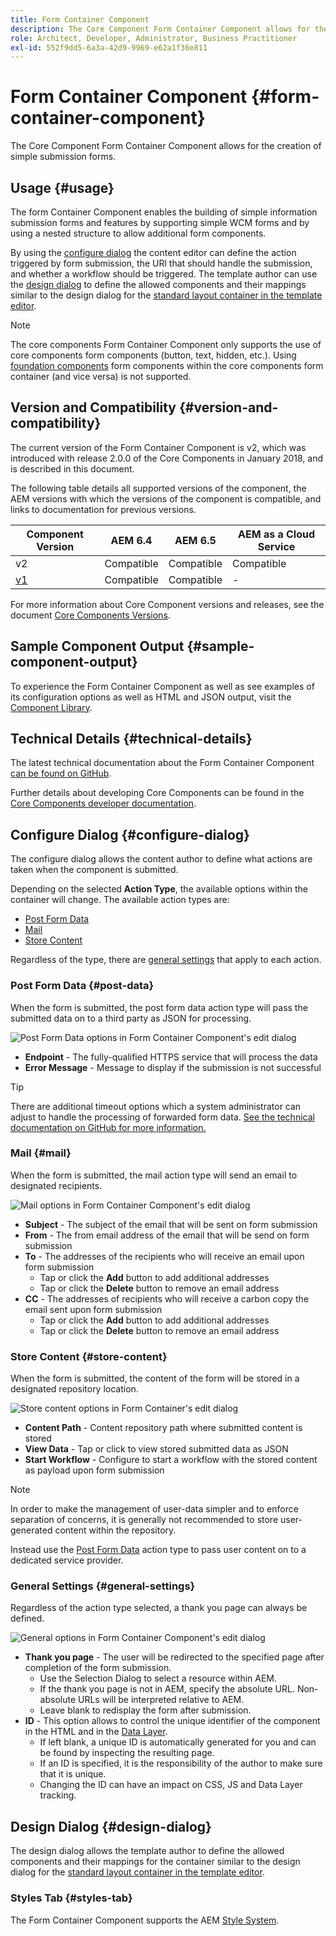 ```yaml
---
title: Form Container Component
description: The Core Component Form Container Component allows for the creation of simple submission forms.
role: Architect, Developer, Administrator, Business Practitioner
exl-id: 552f9dd5-6a3a-42d9-9969-e62a1f36e811
---
```

# Form Container Component {#form-container-component}

The Core Component Form Container Component allows for the creation of simple submission forms.

## Usage {#usage}

The form Container Component enables the building of simple information submission forms and features by supporting simple WCM forms and by using a nested structure to allow additional form components.

By using the [configure dialog](#configure-dialog) the content editor can define the action triggered by form submission, the URl that should handle the submission, and whether a workflow should be triggered. The template author can use the [design dialog](#design-dialog) to define the allowed components and their mappings similar to the design dialog for the [standard layout container in the template editor](https://docs.adobe.com/content/help/en/experience-manager-cloud-service/sites/authoring/features/templates.html).

>[!NOTE]
>
>The core components Form Container Component only supports the use of core components form components (button, text, hidden, etc.). Using [foundation components](https://docs.adobe.com/content/help/en/experience-manager-65/authoring/siteandpage/default-components-foundation.html) form components within the core components form container (and vice versa) is not supported.

## Version and Compatibility {#version-and-compatibility}

The current version of the Form Container Component is v2, which was introduced with release 2.0.0 of the Core Components in January 2018, and is described in this document.

The following table details all supported versions of the component, the AEM versions with which the versions of the component is compatible, and links to documentation for previous versions.

|Component Version|AEM 6.4|AEM 6.5|AEM as a Cloud Service|
|--- |--- |--- |---|
|v2|Compatible|Compatible|Compatible|
|[v1](/help/components/v1/form-container-v1.md)|Compatible|Compatible|-|

For more information about Core Component versions and releases, see the document [Core Components Versions](/help/versions.md).

## Sample Component Output {#sample-component-output}

To experience the Form Container Component as well as see examples of its configuration options as well as HTML and JSON output, visit the [Component Library](https://adobe.com/go/aem_cmp_library_form_container).

## Technical Details {#technical-details}

The latest technical documentation about the Form Container Component [can be found on GitHub](https://adobe.com/go/aem_cmp_tech_form_container_v2).

Further details about developing Core Components can be found in the [Core Components developer documentation](/help/developing/overview.md).

## Configure Dialog {#configure-dialog}

The configure dialog allows the content author to define what actions are taken when the component is submitted.

Depending on the selected **Action Type**, the available options within the container will change. The available action types are:

* [Post Form Data](#post-data)
* [Mail](#mail)
* [Store Content](#store-content)

Regardless of the type, there are [general settings](#general-settings) that apply to each action.

### Post Form Data {#post-data}

When the form is submitted, the post form data action type will pass the submitted data on to a third party as JSON for processing.

![Post Form Data options in Form Container Component's edit dialog](/help/assets/form-container-edit-post.png)

* **Endpoint** - The fully-qualified HTTPS service that will process the data
* **Error Message** - Message to display if the submission is not successful

>[!TIP]
>There are additional timeout options which a system administrator can adjust to handle the processing of forwarded form data. [See the technical documentation on GitHub for more information.](https://github.com/adobe/aem-core-wcm-components/tree/master/content/src/content/jcr_root/apps/core/wcm/components/form/actions/rpc)

### Mail {#mail}

When the form is submitted, the mail action type will send an email to designated recipients.

![Mail options in Form Container Component's edit dialog](/help/assets/form-container-edit-mail.png)

* **Subject** - The subject of the email that will be sent on form submission
* **From** - The from email address of the email that will be send on form submission
* **To** - The addresses of the recipients who will receive an email upon form submission
  * Tap or click the **Add** button to add additional addresses
  * Tap or click the **Delete** button to remove an email address
* **CC** - The addresses of recipients who will receive a carbon copy the email sent upon form submission
  * Tap or click the **Add** button to add additional addresses
  * Tap or click the **Delete** button to remove an email address

### Store Content {#store-content}

When the form is submitted, the content of the form will be stored in a designated repository location.

![Store content options in Form Container's edit dialog](/help/assets/form-container-edit-store.png)

* **Content Path** - Content repository path where submitted content is stored
* **View Data** - Tap or click to view stored submitted data as JSON
* **Start Workflow** - Configure to start a workflow with the stored content as payload upon form submission

>[!NOTE]
>
>In order to make the management of user-data simpler and to enforce separation of concerns, it is generally not recommended to store user-generated content within the repository.
>
>Instead use the [Post Form Data](#post-data) action type to pass user content on to a dedicated service provider.

### General Settings {#general-settings}

Regardless of the action type selected, a thank you page can always be defined.

![General options in Form Container Component's edit dialog](/help/assets/form-container-edit-general.png)

* **Thank you page** - The user will be redirected to the specified page after completion of the form submission.
  * Use the Selection Dialog to select a resource within AEM.
  * If the thank you page is not in AEM, specify the absolute URL. Non-absolute URLs will be interpreted relative to AEM.
  * Leave blank to redisplay the form after submission.
* **ID** - This option allows to control the unique identifier of the component in the HTML and in the [Data Layer](/help/developing/data-layer/overview.md).
  * If left blank, a unique ID is automatically generated for you and can be found by inspecting the resulting page.
  * If an ID is specified, it is the responsibility of the author to make sure that it is unique.
  * Changing the ID can have an impact on CSS, JS and Data Layer tracking.

## Design Dialog {#design-dialog}

The design dialog allows the template author to define the allowed components and their mappings for the container similar to the design dialog for the [standard layout container in the template editor](https://docs.adobe.com/content/help/en/experience-manager-cloud-service/sites/authoring/features/templates.html).

### Styles Tab {#styles-tab}

The Form Container Component supports the AEM [Style System](/help/get-started/authoring.md#component-styling).
